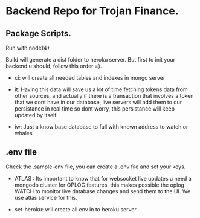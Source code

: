 # Backend Repo for Trojan Finance.

## Package Scripts.

Run with node14+

Build will generate a dist folder to heroku server.
But first to init your backend u should, follow this order =).

- ci: will create all needed tables and indexes in mongo server

- it: Having this data will save us a lot of time fetching tokens data from other sources, and actually if there is a transaction that involves a token
  that we dont have in our database, live servers will add them to our persistance in real time so dont worry, this persistance will keep updated by itself.

- iw: Just a know base database to full with known address to watch or whales

## .env file

Check the .sample-env file, you can create a .env file and set your keys.

- ATLAS : Its important to know that for websocket live updates u need a mongodb cluster for OPLOG features, this makes possible the oplog WATCH to monitor live database changes and send them to the UI. We use atlas service for this.

- set-heroku: will create all env in to heroku server

